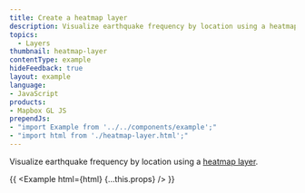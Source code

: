 ```yaml
---
title: Create a heatmap layer
description: Visualize earthquake frequency by location using a heatmap layer.
topics:
  - Layers
thumbnail: heatmap-layer
contentType: example
hideFeedback: true
layout: example
language:
- JavaScript
products:
- Mapbox GL JS
prependJs:
- "import Example from '../../components/example';"
- "import html from './heatmap-layer.html';"
---
```


Visualize earthquake frequency by location using a [heatmap layer](https://maplibre.org/maplibre-gl-js-docs/style-spec/layers/#heatmap).

{{ <Example html={html} {...this.props} /> }}
